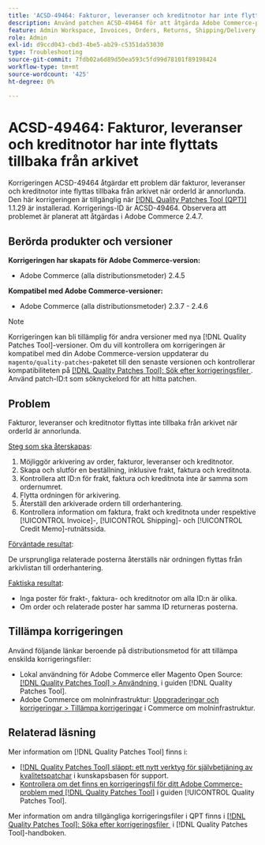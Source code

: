 ```yaml
---
title: 'ACSD-49464: Fakturor, leveranser och kreditnotor har inte flyttats tillbaka från arkivet'
description: Använd patchen ACSD-49464 för att åtgärda Adobe Commerce-problemet där fakturor, leveranser och kreditnotor inte flyttas tillbaka från arkivet när orderId är annorlunda.
feature: Admin Workspace, Invoices, Orders, Returns, Shipping/Delivery
role: Admin
exl-id: d9ccd043-cbd3-4be5-ab29-c5351da53030
type: Troubleshooting
source-git-commit: 7fdb02a6d89d50ea593c5fd99d78101f89198424
workflow-type: tm+mt
source-wordcount: '425'
ht-degree: 0%

---
```


# ACSD-49464: Fakturor, leveranser och kreditnotor har inte flyttats tillbaka från arkivet

Korrigeringen ACSD-49464 åtgärdar ett problem där fakturor, leveranser och kreditnotor inte flyttas tillbaka från arkivet när orderId är annorlunda. Den här korrigeringen är tillgänglig när [[!DNL Quality Patches Tool (QPT)]](https://experienceleague.adobe.com/sv/docs/commerce-operations/tools/quality-patches-tool/quality-patches-tool-to-self-serve-quality-patches) 1.1.29 är installerad. Korrigerings-ID är ACSD-49464. Observera att problemet är planerat att åtgärdas i Adobe Commerce 2.4.7.

## Berörda produkter och versioner

**Korrigeringen har skapats för Adobe Commerce-version:**

* Adobe Commerce (alla distributionsmetoder) 2.4.5

**Kompatibel med Adobe Commerce-versioner:**

* Adobe Commerce (alla distributionsmetoder) 2.3.7 - 2.4.6

>[!NOTE]
>
>Korrigeringen kan bli tillämplig för andra versioner med nya [!DNL Quality Patches Tool]-versioner. Om du vill kontrollera om korrigeringen är kompatibel med din Adobe Commerce-version uppdaterar du `magento/quality-patches`-paketet till den senaste versionen och kontrollerar kompatibiliteten på [[!DNL Quality Patches Tool]: Sök efter korrigeringsfiler &#x200B;](https://experienceleague.adobe.com/tools/commerce-quality-patches/index.html?lang=sv-SE). Använd patch-ID:t som söknyckelord för att hitta patchen.

## Problem

Fakturor, leveranser och kreditnotor flyttas inte tillbaka från arkivet när orderId är annorlunda.

<u>Steg som ska återskapas</u>:

1. Möjliggör arkivering av order, fakturor, leveranser och kreditnotor.
1. Skapa och slutför en beställning, inklusive frakt, faktura och kreditnota.
1. Kontrollera att ID:n för frakt, faktura och kreditnota inte är samma som ordernumret.
1. Flytta ordningen för arkivering.
1. Återställ den arkiverade ordern till orderhantering.
1. Kontrollera information om faktura, frakt och kreditnota under respektive [!UICONTROL Invoice]-, [!UICONTROL Shipping]- och [!UICONTROL Credit Memo]-rutnätssida.

<u>Förväntade resultat</u>:

De ursprungliga relaterade posterna återställs när ordningen flyttas från arkivlistan till orderhantering.

<u>Faktiska resultat</u>:

* Inga poster för frakt-, faktura- och kreditnotor om alla ID:n är olika.
* Om order och relaterade poster har samma ID returneras posterna.

## Tillämpa korrigeringen

Använd följande länkar beroende på distributionsmetod för att tillämpa enskilda korrigeringsfiler:

* Lokal användning för Adobe Commerce eller Magento Open Source: [[!DNL Quality Patches Tool] > Användning &#x200B;](/help/tools/quality-patches-tool/usage.md) i guiden [!DNL Quality Patches Tool].
* Adobe Commerce om molninfrastruktur: [Uppgraderingar och korrigeringar > Tillämpa korrigeringar](https://experienceleague.adobe.com/docs/commerce-cloud-service/user-guide/develop/upgrade/apply-patches.html?lang=sv-SE) i Commerce om molninfrastruktur.

## Relaterad läsning

Mer information om [!DNL Quality Patches Tool] finns i:

* [[!DNL Quality Patches Tool] släppt: ett nytt verktyg för självbetjäning av kvalitetspatchar](https://experienceleague.adobe.com/sv/docs/commerce-operations/tools/quality-patches-tool/quality-patches-tool-to-self-serve-quality-patches) i kunskapsbasen för support.
* [Kontrollera om det finns en korrigeringsfil för ditt Adobe Commerce-problem med  [!DNL Quality Patches Tool]](/help/tools/quality-patches-tool/patches-available-in-qpt/check-patch-for-magento-issue-with-magento-quality-patches.md) i guiden [!UICONTROL Quality Patches Tool].


Mer information om andra tillgängliga korrigeringsfiler i QPT finns i [[!DNL Quality Patches Tool]: Söka efter korrigeringsfiler &#x200B;](https://experienceleague.adobe.com/tools/commerce-quality-patches/index.html?lang=sv-SE) i [!DNL Quality Patches Tool]-handboken.
